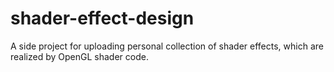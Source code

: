 # shader-effect-design
A side project for uploading personal collection of shader effects, which are realized by OpenGL shader code.
